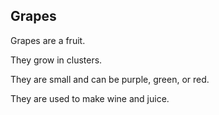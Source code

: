 ## Grapes

Grapes are a fruit.

They grow in clusters.

They are small and can be purple, green, or red.

They are used to make wine and juice.
